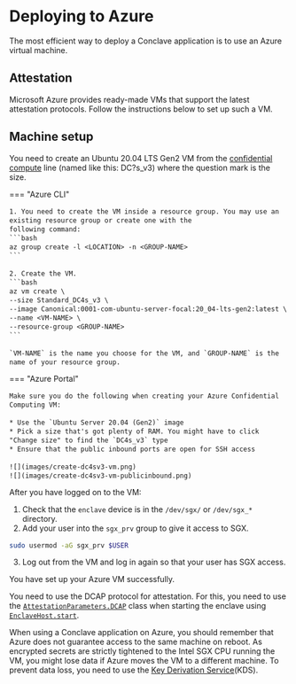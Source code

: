 # Deploying to Azure
The most efficient way to deploy a Conclave application is to use an Azure virtual machine.

## Attestation

Microsoft Azure provides ready-made VMs that support the latest attestation protocols. Follow the instructions below
to set up such a VM.

## Machine setup

You need to create an Ubuntu 20.04 LTS Gen2 VM from the
[confidential compute](https://azure.microsoft.com/en-gb/solutions/confidential-compute/) line
(named like this: DC?s_v3) where the question mark is the size.

=== "Azure CLI"

    1. You need to create the VM inside a resource group. You may use an existing resource group or create one with the
    following command:
    ```bash
    az group create -l <LOCATION> -n <GROUP-NAME>
    ```

    2. Create the VM.
    ```bash
    az vm create \
    --size Standard_DC4s_v3 \
    --image Canonical:0001-com-ubuntu-server-focal:20_04-lts-gen2:latest \
    --name <VM-NAME> \
    --resource-group <GROUP-NAME>
    ```

    `VM-NAME` is the name you choose for the VM, and `GROUP-NAME` is the name of your resource group.

=== "Azure Portal"

    Make sure you do the following when creating your Azure Confidential Computing VM:

    * Use the `Ubuntu Server 20.04 (Gen2)` image
    * Pick a size that's got plenty of RAM. You might have to click "Change size" to find the `DC4s_v3` type
    * Ensure that the public inbound ports are open for SSH access

    ![](images/create-dc4sv3-vm.png)
    ![](images/create-dc4sv3-vm-publicinbound.png)

After you have logged on to the VM:

1. Check that the `enclave` device is in the `/dev/sgx/` or `/dev/sgx_*` directory.
2. Add your user into the `sgx_prv` group to give it access to SGX.
```bash
sudo usermod -aG sgx_prv $USER
```
3. Log out from the VM and log in again so that your user has SGX access.

You have set up your Azure VM successfully.

You need to use the DCAP protocol for attestation. For this, you need to use the
[`AttestationParameters.DCAP`](https://docs.conclave.net/api/-conclave%20-core/com.r3.conclave.host/-attestation-parameters/-d-c-a-p/-attestation-parameters.-d-c-a-p.html)
class when starting the enclave using
[`EnclaveHost.start`](https://docs.conclave.net/api/-conclave%20-core/com.r3.conclave.host/-enclave-host/start.html).

When using a Conclave application on Azure, you should remember that Azure does not guarantee access to the same 
machine on reboot. As encrypted secrets are strictly tightened to the Intel SGX CPU running the VM, you might lose data 
if Azure moves the VM to a different machine. To prevent data loss, you need to use the
[Key Derivation Service](kds-detail.md)(KDS).